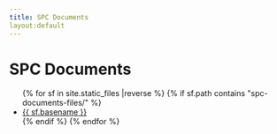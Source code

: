 ```yaml
---
title: SPC Documents
layout:default
---
```


# SPC Documents

<ul>
{% for  sf in site.static_files |reverse %}
 {% if sf.path contains "spc-documents-files/" %}
  <li>
   <a href="{{sf.path}}">{{ sf.basename }}</a>
  </li>
  {% endif %}
{% endfor %}
</ul>

